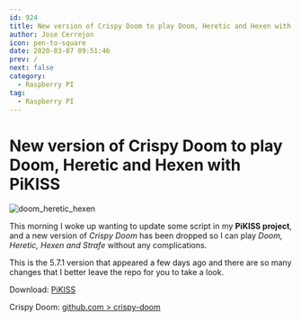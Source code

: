 ```yaml
---
id: 924
title: New version of Crispy Doom to play Doom, Heretic and Hexen with PiKISS
author: Jose Cerrejon
icon: pen-to-square
date: 2020-03-07 09:51:46
prev: /
next: false
category:
  - Raspberry PI
tag:
  - Raspberry PI
---
```


# New version of Crispy Doom to play Doom, Heretic and Hexen with PiKISS

![doom_heretic_hexen](/images/2015/03/doom_heretic_hexen.png)

This morning I woke up wanting to update some script in my **PiKISS project**, and a new version of *Crispy Doom* has been dropped so I can play *Doom, Heretic, Hexen and Strafe* without any complications.

This is the 5.7.1 version that appeared a few days ago and there are so many changes that I better leave the repo for you to take a look.

Download: [PiKISS](https://github.com/jmcerrejon/PiKISS)

Crispy Doom: [github.com > crispy-doom](https://github.com/fabiangreffrath/crispy-doom)
